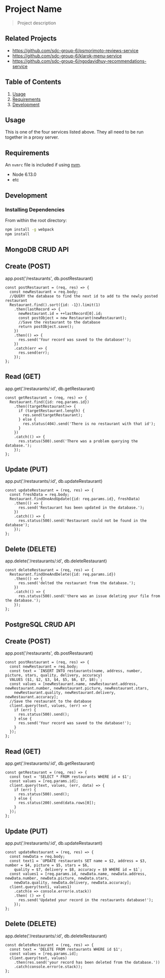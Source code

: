 # Project Name

> Project description

## Related Projects

  - https://github.com/sdc-group-6/psmorimoto-reviews-service
  - https://github.com/sdc-group-6/klarok-menu-service
  - https://github.com/sdc-group-6/ngodavidhuy-recommendations-service

## Table of Contents

1. [Usage](#Usage)
1. [Requirements](#requirements)
1. [Development](#development)

## Usage

This is one of the four services listed above. They all need to be run together in a proxy server.

## Requirements

An `nvmrc` file is included if using [nvm](https://github.com/creationix/nvm).

- Node 6.13.0
- etc

## Development

### Installing Dependencies

From within the root directory:

```sh
npm install -g webpack
npm install
```

MongoDB CRUD API
------

## Create (POST)

app.post('/restaurants', db.postRestaurant)

```
const postRestaurant = (req, res) => {
  const newRestaurant = req.body;
  //QUERY the database to find the next id to add to the newly posted restaurant
  Restaurant.find().sort({id: -1}).limit(1)
    .then(lastRecord => {
      newRestaurant.id = ++lastRecord[0].id;
      const postObject = new Restaurant(newRestaurant);
      //Save the restaurant to the database
      return postObject.save();
    })
    .then(() => {
      res.send('Your record was saved to the database!');
    })
    .catch(err => {
      res.send(err);
    });
};
```


## Read (GET)

app.get('/restaurants/:id', db.getRestaurant)

```
const getRestaurant = (req, res) => {
  Restaurant.find({id: req.params.id})
    .then((targetRestaurant)=> {
      if (targetRestaurant.length) {
        res.send(targetRestaurant);
      } else {
        res.status(404).send('There is no restaurant with that id');
      }
    })
    .catch(() => {
      res.status(500).send('There was a problem querying the database.');
    });
};
```


## Update (PUT)

app.put('/restaurants/:id', db.updateRestaurant)

```
const updateRestaurant = (req, res) => {
  const freshData = req.body;
  Restaurant.findOneAndUpdate({id: req.params.id}, freshData)
    .then(() => {
      res.send('Restaurant has been updated in the database.');
    })
    .catch(() => {
      res.status(500).send('Restaurant could not be found in the database');
    });
};
```

## Delete (DELETE)

app.delete('/restaurants/:id', db.deleteRestaurant)

```
const deleteRestaurant = (req, res) => {
  Restaurant.findOneAndDelete({id: req.params.id})
    .then(() => {
      res.send('delted the restaurant from the database.');
    })
    .catch(() => {
      res.status(500).send('there was an issue deleting your file from the database.');
    });
};
```


PostgreSQL CRUD API
------

## Create (POST)

app.post('/restaurants', db.postRestaurant)

```
const postRestaurant = (req, res) => {
  const newRestaurant = req.body;
  const text = `INSERT INTO restaurants(name, address, number, picture, stars, quality, delivery, accuracy)
  VALUES ($1, $2, $3, $4, $5, $6, $7, $8);`;
  const values = [newRestaurant.name, newRestaurant.address, newRestaurant.number, newRestaurant.picture, newRestaurant.stars,
    newRestaurant.quality, newRestaurant.delivery, newRestaurant.accuracy];
  //Save the restaurant to the database
  client.query(text, values, (err) => {
    if (err) {
      res.status(500).send();
    } else {
      res.send('Your record was saved to the database!');
    }
  });
};
```


## Read (GET)

app.get('/restaurants/:id', db.getRestaurant)

```
const getRestaurant = (req, res) => {
  const text = 'SELECT * FROM restaurants WHERE id = $1';
  const values = [req.params.id];
  client.query(text, values, (err, data) => {
    if (err) {
      res.status(500).send();
    } else {
      res.status(200).send(data.rows[0]);
    }
  });
};
```

## Update (PUT)

app.put('/restaurants/:id', db.updateRestaurant)

```
const updateRestaurant = (req, res) => {
  const newData = req.body;
  const text1 = `UPDATE restaurants SET name = $2, address = $3, number = $4, picture = $5, stars = $6, 
    quality = $7, delivery = $8, accuracy = $9 WHERE id = $1`;
  const values1 = [req.params.id, newData.name, newData.address, newData.number, newData.picture, newData.stars,
    newData.quality, newData.delivery, newData.accuracy];
  client.query(text1, values1)
    .catch(e => console.error(e.stack))
    .then( () => {
      res.send('Updated your record in the restaurants database!');
    });
};
```

## Delete (DELETE)

app.delete('/restaurants/:id', db.deleteRestaurant)

```
const deleteRestaurant = (req, res) => {
  const text = 'DELETE FROM restaurants WHERE id $1';
  const values = [req.params.id];
  client.query(text, values)
    .then(res.send('your record has been deleted from the database.'))
    .catch(console.error(e.stack));
};
```

